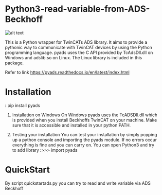 # Python3-read-variable-from-ADS-Beckhoff
![alt text](https://www.dmcinfo.com/portals/0/2017_Images/beckhoff-cx2020.jpg?raw=true)

This is a Python wrapper for TwinCATs ADS library. It aims to provide a pythonic way to communicate with TwinCAT devices by using the Python programming language. pyads uses the C API provided by TcAdsDll.dll on Windows and adslib.so on Linux. The Linux library is included in this package.

Refer to link https://pyads.readthedocs.io/en/latest/index.html

# Installation
: pip install pyads

1) Installation on Windows
   On Windows pyads uses the TcADSDll.dll which is provided when you install Beckhoffs TwinCAT on your machine. Make sure that it is accessible and installed in your python PATH.

2) Testing your installation
   You can test your installation by simply popping up a python console and importing the pyads module. If no errors occur everything is fine and you can carry on.
   You can open Python3 and try to add library :>>> import pyads

# QuickStart
   By script quickstartads.py you can try to read and write variable via ADS Beckhoff
